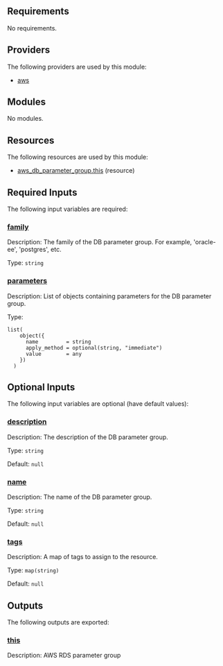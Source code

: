 <!-- BEGIN_TF_DOCS -->
## Requirements

No requirements.

## Providers

The following providers are used by this module:

- <a name="provider_aws"></a> [aws](#provider\_aws)

## Modules

No modules.

## Resources

The following resources are used by this module:

- [aws_db_parameter_group.this](https://registry.terraform.io/providers/hashicorp/aws/latest/docs/resources/db_parameter_group) (resource)

## Required Inputs

The following input variables are required:

### <a name="input_family"></a> [family](#input\_family)

Description: The family of the DB parameter group. For example, 'oracle-ee', 'postgres', etc.

Type: `string`

### <a name="input_parameters"></a> [parameters](#input\_parameters)

Description: List of objects containing parameters for the DB parameter group.

Type:

```hcl
list(
    object({
      name         = string
      apply_method = optional(string, "immediate")
      value        = any
    })
  )
```

## Optional Inputs

The following input variables are optional (have default values):

### <a name="input_description"></a> [description](#input\_description)

Description: The description of the DB parameter group.

Type: `string`

Default: `null`

### <a name="input_name"></a> [name](#input\_name)

Description: The name of the DB parameter group.

Type: `string`

Default: `null`

### <a name="input_tags"></a> [tags](#input\_tags)

Description: A map of tags to assign to the resource.

Type: `map(string)`

Default: `null`

## Outputs

The following outputs are exported:

### <a name="output_this"></a> [this](#output\_this)

Description: AWS RDS parameter group
<!-- END_TF_DOCS -->